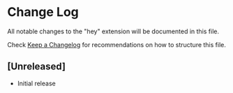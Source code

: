 # Change Log
All notable changes to the "hey" extension will be documented in this file.

Check [Keep a Changelog](http://keepachangelog.com/) for recommendations on how to structure this file.

## [Unreleased]
- Initial release